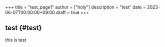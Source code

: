 +++
title = "test_page1"
author = ["holy"]
description = "test"
date = 2023-06-07T00:00:00+09:00
draft = true
+++

## test {#test}

this is test
